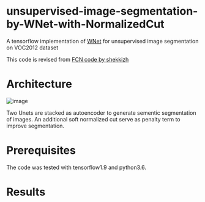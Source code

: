 # unsupervised-image-segmentation-by-WNet-with-NormalizedCut
A tensorflow implementation of [WNet](https://arxiv.org/abs/1711.08506)
for unsupervised image segmentation on VOC2012 dataset

This code is revised from [FCN code by shekkizh](https://github.com/shekkizh/FCN.tensorflow)

# Architecture
![image](https://github.com/lwchen6309/unsupervised-image-segmentation-by-WNet-with-NormalizedCut/blob/master/image/WNet_architecture.png)

Two Unets are stacked as autoencoder to generate sementic segmentation of images.
An additional soft normalized cut serve as penalty term to improve segmentation.

# Prerequisites
The code was tested with tensorflow1.9 and python3.6. 
 
# Results

